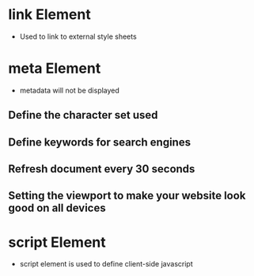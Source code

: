 # link Element 
- Used to link to external style sheets

# meta Element
- metadata will not be displayed

## Define the character set used
<meta chartset="UTF-8">

## Define keywords for search engines
<meta name="keywords" content="HTML, CSS, JavaScript">

## Refresh document every 30 seconds
<meta http-equiv="refresh" content="30">

## Setting the viewport to make your website look good on all devices
<meta name="viewport" content="width=device-width, initial-scale=1.0">


# script Element
- script element is used to define client-side javascript